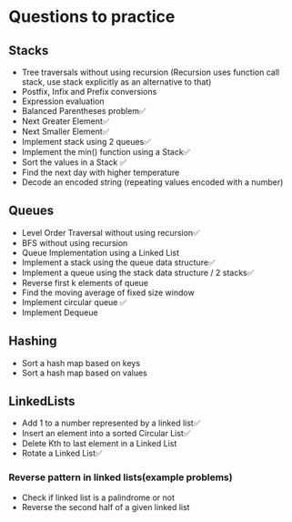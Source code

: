 # Questions to practice

## Stacks

- Tree traversals without using recursion
  (Recursion uses function call stack, use stack explicitly as an alternative to that)
- Postfix, Infix and Prefix conversions
- Expression evaluation
- Balanced Parentheses problem✅
- Next Greater Element✅
- Next Smaller Element✅
- Implement stack using 2 queues✅
- Implement the min() function using a Stack✅
- Sort the values in a Stack ✅
- Find the next day with higher temperature
- Decode an encoded string (repeating values encoded with a number)

## Queues

- Level Order Traversal without using recursion✅
- BFS without using recursion
- Queue Implementation using a Linked List
- Implement a stack using the queue data structure✅
- Implement a queue using the stack data structure / 2 stacks✅
- Reverse first k elements of queue
- Find the moving average of fixed size window
- Implement circular queue ✅
- Implement Dequeue

## Hashing

- Sort a hash map based on keys
- Sort a hash map based on values

## LinkedLists

- Add 1 to a number represented by a linked list✅
- Insert an element into a sorted Circular List✅
- Delete Kth to last element in a Linked List
- Rotate a Linked List✅

### Reverse pattern in linked lists(example problems)

- Check if linked list is a palindrome or not
- Reverse the second half of a given linked list
